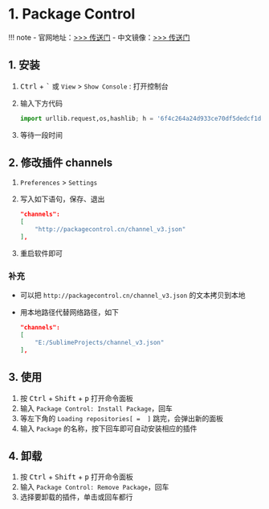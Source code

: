 # 1. Package Control

!!! note
    - 官网地址：<a href="https://packagecontrol.io/" target="_blank">>>> 传送门</a>
    - 中文镜像：<a href="http://packagecontrol.cn/" target="_blank">>>> 传送门</a>

## 1. 安装

1. <kbd>Ctrl</kbd> + <kbd>\`</kbd> 或 `View` > `Show Console` : 打开控制台
2. 输入下方代码

    ```python
    import urllib.request,os,hashlib; h = '6f4c264a24d933ce70df5dedcf1dcaee' + 'ebe013ee18cced0ef93d5f746d80ef60'; pf = 'Package Control.sublime-package'; ipp = sublime.installed_packages_path(); urllib.request.install_opener( urllib.request.build_opener( urllib.request.ProxyHandler()) ); by = urllib.request.urlopen( 'http://packagecontrol.cn/' + pf.replace(' ', '%20')).read(); dh = hashlib.sha256(by).hexdigest(); print('Error validating download (got %s instead of %s), please try manual install' % (dh, h)) if dh != h else open(os.path.join( ipp, pf), 'wb' ).write(by)
    ```

3. 等待一段时间

## 2. 修改插件 channels

1. `Preferences` > `Settings`
2. 写入如下语句，保存、退出

    ```json
    "channels":
    [
        "http://packagecontrol.cn/channel_v3.json"
    ],
    ```

3. 重启软件即可

### 补充

- 可以把 `http://packagecontrol.cn/channel_v3.json` 的文本拷贝到本地
- 用本地路径代替网络路径，如下

    ```json
    "channels":
    [
        "E:/SublimeProjects/channel_v3.json"
    ],
    ```

## 3. 使用

1. 按 <kbd>Ctrl</kbd> + <kbd>Shift</kbd> + <kbd>p</kbd> 打开命令面板
2. 输入 `Package Control: Install Package`，回车
3. 等左下角的 `Loading repositories[ =  ]` 跳完，会弹出新的面板
4. 输入 `Package` 的名称，按下回车即可自动安装相应的插件

## 4. 卸载

1. 按 <kbd>Ctrl</kbd> + <kbd>Shift</kbd> + <kbd>p</kbd> 打开命令面板
2. 输入 `Package Control: Remove Package`，回车
3. 选择要卸载的插件，单击或回车都行
